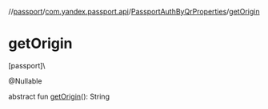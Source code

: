 //[passport](../../../index.md)/[com.yandex.passport.api](../index.md)/[PassportAuthByQrProperties](index.md)/[getOrigin](get-origin.md)

# getOrigin

[passport]\

@Nullable

abstract fun [getOrigin](get-origin.md)(): String
